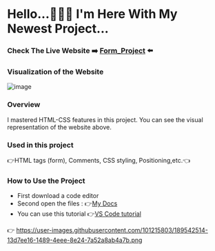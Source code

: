 # Hello...🙋🏻‍♂️ I'm Here With My Newest Project...
### Check The Live Website :arrow_right: [Form_Project](https://muka6363.github.io/PROJELER_MK/2.Form/index.html) :arrow_left:
### Visualization of the Website
![image](https://user-images.githubusercontent.com/101215803/189542514-13d7ee16-1489-4eee-8e24-7a52a8ab4a7b.png)



### Overview
I mastered HTML-CSS features in this project. You can see the visual representation of the website above.
### Used in this project
:point_right:HTML tags (form), Comments, CSS styling, Positioning,etc.:point_left:
### How to Use the Project
+ First download a code editor
+ Second open the files : :point_right:[My Docs](https://muka6363.github.io/PROJELER_MK/2.Form/index.html)
+ You can use this tutorial :point_right:[VS Code tutorial](https://www.youtube.com/watch?v=fJEbVCrEMSE)

:point_right: https://user-images.githubusercontent.com/101215803/189542514-13d7ee16-1489-4eee-8e24-7a52a8ab4a7b.png


